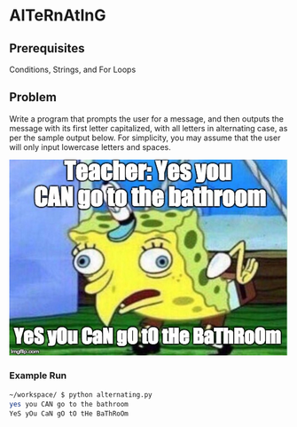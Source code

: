 # AlTeRnAtInG

## Prerequisites
Conditions, Strings, and For Loops

## Problem
Write a program that prompts the user for a message, and then outputs the message with its first letter capitalized, with all letters in alternating case, as per the sample output below. For simplicity, you may assume that the user will only input lowercase letters and spaces.

![Mocking Spongebob](mocking.jpg)

### Example Run

```bash
~/workspace/ $ python alternating.py
yes you CAN go to the bathroom
YeS yOu CaN gO tO tHe BaThRoOm
```
